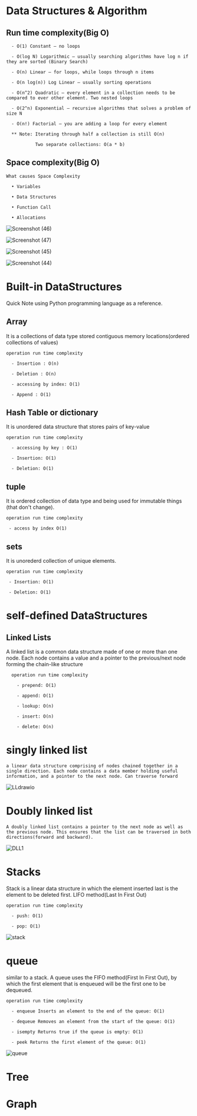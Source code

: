 # Data Structures & Algorithm
## Run time complexity(Big O)
  
      - O(1) Constant – no loops
      
      - O(log N) Logarithmic – usually searching algorithms have log n if they are sorted (Binary Search)
      
      - O(n) Linear – for loops, while loops through n items
      
      - O(n log(n)) Log Linear – usually sorting operations
      
      - O(n^2) Quadratic – every element in a collection needs to be compared to ever other element. Two nested loops
                           
      - O(2^n) Exponential – recursive algorithms that solves a problem of size N
      
      - O(n!) Factorial – you are adding a loop for every element
      
      ** Note: Iterating through half a collection is still O(n)
      
               Two separate collections: O(a * b)
## Space complexity(Big O)

    What causes Space Complexity
    
      • Variables
      
      • Data Structures
      
      • Function Call
      
      • Allocations

![Screenshot (46)](https://github.com/FordPipatkittikul/DataStructures/assets/121902625/792770f3-572f-4683-b056-8331ea22f59b)

![Screenshot (47)](https://github.com/FordPipatkittikul/DataStructures/assets/121902625/1552f166-7265-4e17-b74d-4edd7f62b59c)

![Screenshot (45)](https://github.com/FordPipatkittikul/DataStructures/assets/121902625/f1fad31b-62da-41c2-8fcd-c684f5558578)

![Screenshot (44)](https://github.com/FordPipatkittikul/DataStructures/assets/121902625/3f47a8e9-65bf-4d1d-9ed7-9ed6ee667090)
# Built-in DataStructures
Quick Note using Python programming language as a reference.
## Array
  It is a collections of data type stored contiguous memory locations(ordered collections of values)

    operation run time complexity
    
      - Insertion : O(n)
      
      - Deletion : O(n)
      
      - accessing by index: O(1)
      
      - Append : O(1)
## Hash Table or dictionary
  It is unordered data structure that stores pairs of key-value
  
    operation run time complexity
    
      - accessing by key : O(1)
      
      - Insertion: O(1)
      
      - Deletion: O(1)
## tuple
   It is ordered collection of data type and being used for immutable things (that don't change).
     
    operation run time complexity
    
     - access by index O(1)
## sets
  It is unorederd collection of unique elements.
    
    operation run time complexity
    
     - Insertion: O(1)
     
     - Deletion: O(1)
# self-defined DataStructures
## Linked Lists
  A linked list is a common data structure made of one or more than one node. Each node contains a value and a pointer to the previous/next node forming the chain-like structure

      operation run time complexity
      
        - prepend: O(1)
        
        - append: O(1)
        
        - lookup: O(n)
        
        - insert: O(n)
        
        - delete: O(n)
  # singly linked list
    a linear data structure comprising of nodes chained together in a single direction. Each node contains a data member holding useful information, and a pointer to the next node. Can traverse forward
![LLdrawio](https://github.com/FordPipatkittikul/DataStructures/assets/121902625/c0f2bf7c-4bd4-4878-b4f3-e765db6f4663)
  # Doubly linked list
    A doubly linked list contains a pointer to the next node as well as the previous node. This ensures that the list can be traversed in both directions(forward and backward).
![DLL1](https://github.com/FordPipatkittikul/DataStructures/assets/121902625/c97331b9-276d-4993-8b41-6119e6a8e53e)
# Stacks
  Stack is a linear data structure in which the element inserted last is the element to be deleted first. LIFO method(Last In First Out)

    operation run time complexity
    
      - push: O(1)
      
      - pop: O(1)
  
![stack](https://github.com/FordPipatkittikul/DataStructures/assets/121902625/ad9f7fd7-20cd-4683-8419-e3e8db5b82c9)
# queue
  similar to a stack. A queue uses the FIFO method(First In First Out), by which the first element that is enqueued will be the first one to be dequeued.
      
    operation run time complexity
    
      - enqueue Inserts an element to the end of the queue: O(1)
      
      - dequeue Removes an element from the start of the queue: O(1)
      
      - isempty Returns true if the queue is empty: O(1)
      
      - peek Returns the first element of the queue: O(1)

![queue](https://github.com/FordPipatkittikul/DataStructures/assets/121902625/d784d191-5ac8-4a45-93a6-34d86ab1feb8)
# Tree
# Graph




        


    


